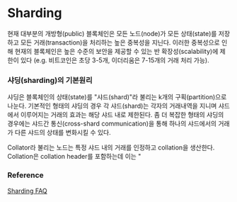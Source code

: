 # Sharding

현재 대부분의 개방형\(public\) 블록체인은 모든 노드\(node\)가 모든 상태\(state\)를 저장하고 모든 거래\(transaction\)을 처리하는 높은 중복성을 지닌다. 이러한 중복성으로 인해 현재의 블록체인은 높은 수준의 보안을 제공할 수 있는 반 확장성\(scalability\)에 제한이 있다 \(e.g. 비트코인은 초당 3-5개, 이더리움은 7-15개의 거래 처리 가능\).

### 샤딩\(sharding\)의 기본원리

샤딩은 블록체인의 상태\(state\)를 "샤드\(shard\)"라 불리는 k개의 구획\(partition\)으로 나눈다. 기본적인 형태의 샤딩의 경우 각 샤드\(shard\)는 각자의 거래내역을 지니며 샤드에서 이루어지는 거래의 효과는 해당 샤드 내로 제한된다. 좀 더 복잡한 형태의 샤딩의 경우에는 샤드간 통신\(cross-shard communication\)을 통해 하나의 샤드에서의 거래가 다른 샤드의 상태를 변화시킬 수 있다.

Collator라 불리는 노드는 특정 샤드 내의 거래를 인정하고 collation을 생산한다. Collation은 collation header를 포함하는데 이는 "

### Reference

[Sharding FAQ](https://github.com/ethereum/wiki/wiki/Sharding-FAQ)

